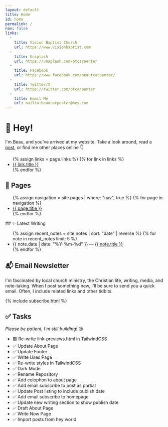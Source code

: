 ```yaml
---
layout: default
title: Home
id: home
permalink: /
nav: false
links:
  -
    title: Vision Baptist Church
    url: https://www.visionbaptist.com
  - 
    title: Unsplash
    url: https://unsplash.com/btcarpenter
  - 
    title: Facebook
    url: https://www.facebook.com/beautcarpenter/
  - 
    title: Twitter/X
    url: https://twitter.com/btcarpenter
  - 
    title: Email Me
    url: mailto:beaucarpenter@hey.com
---
```


# 👋 Hey!

<p class="bg-indigo-50 dark:bg-slate-900 bg-opacity-70 -mt-4 py-12 px-5 rounded-xl">
I'm Beau, and you've arrived at my website. Take a look around, read a <a class="" href="/posts">post</a>, or find me other places online 👇
</p>

<ul>
{% assign links = page.links %}
{% for link in links %}
  <li><a class="after:content-['_↗'] " href='{{ link.url }}'>{{ link.title }}</a>
  </li>
{% endfor %}
</ul>

## 📝 Pages

<ul>
  {% assign navigation = site.pages | where: "nav", true %}
  {% for page in navigation %}
  <li>
    <a href="{{ site.baseurl }}{{ page.url }}">{{ page.title }}</a>
  </li>
  {% endfor %}
</ul>
## ✨ Latest Writing

<ul>
  {% assign recent_notes = site.notes | sort: "date" | reverse %}
  {% for note in recent_notes limit: 5 %}
    <li>
      {{ note.date | date: "%Y-%m-%d" }} — <a class="internal-link" href="{{ site.baseurl }}{{ note.url }}">{{ note.title }}</a>
    </li>
  {% endfor %}
</ul>

## 📬 Email Newsletter

I'm fascinated by local church ministry, the Christian life, writing, media, and note-taking. When I post something new, I'll be sure to send you a quick email. Often, I include related links and other tidbits.

{% include subscribe.html %}

## ✅ Tasks

*Please be patient, I'm still building!* 😌

- 🟥 Re-write link-previews.html in TailwindCSS
- ✅ Update About Page
- ✅ Update Footer
- ✅ Write Uses Page
- ✅ Re-write styles in TailwindCSS
- ✅ Dark Mode
- ✅ Rename Repository
- ✅ Add colophon to about page
- ✅ Add email subscribe to post as partial
- ✅ Update Post listing to include publish date
- ✅ Add email subscribe to homepage
- ✅ Update new writing section to show publish date
- ✅ Draft About Page
- ✅ Write Now Page
- ✅ Import posts from hey world

<style>
  .wrapper {
    max-width: 46em;
  }
</style>